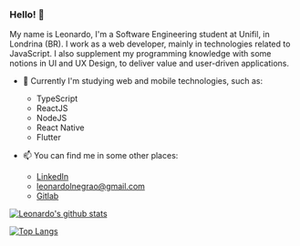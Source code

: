 ### Hello! 👋

My name is Leonardo, I'm a Software Engineering student at Unifil, in Londrina (BR). I work as a web developer, mainly in technologies related to JavaScript. I also supplement my programming knowledge with some notions in UI and UX Design, to deliver value and user-driven applications.

- 🌱 Currently I'm studying web and mobile technologies, such as:
  - TypeScript
  - ReactJS
  - NodeJS
  - React Native
  - Flutter

- 📫 You can find me in some other places:
  - [LinkedIn](https://www.linkedin.com/in/leonardonegrão)
  - [leonardolnegrao@gmail.com](mailto:leonardolnegrao@gmail.com)
  - [Gitlab](https://gitlab.com/leonardonegrao)

[![Leonardo's github stats](https://github-readme-stats.vercel.app/api?username=leonardonegrao)](https://github.com/anuraghazra/github-readme-stats)

[![Top Langs](https://github-readme-stats.vercel.app/api/top-langs/?username=leonardonegrao)](https://github.com/anuraghazra/github-readme-stats)

